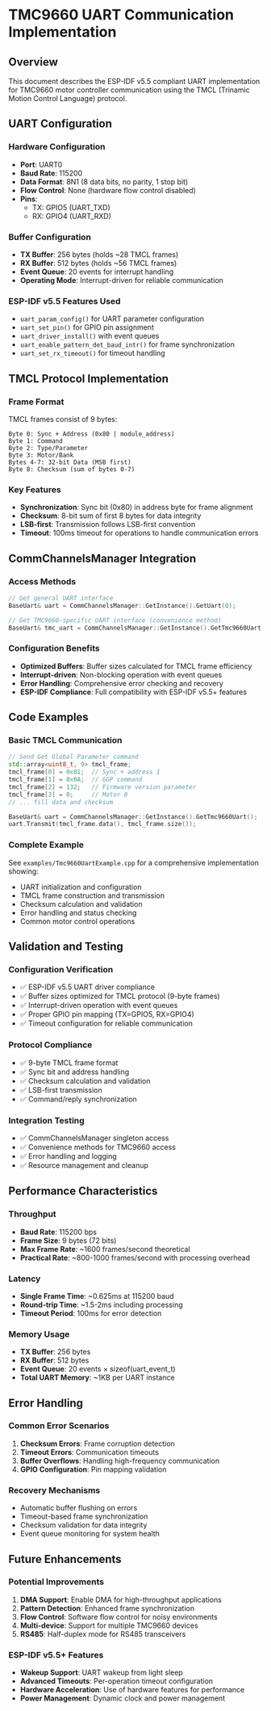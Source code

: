 # TMC9660 UART Communication Implementation

## Overview

This document describes the ESP-IDF v5.5 compliant UART implementation for TMC9660 motor controller communication using the TMCL (Trinamic Motion Control Language) protocol.

## UART Configuration

### Hardware Configuration
- **Port**: UART0
- **Baud Rate**: 115200
- **Data Format**: 8N1 (8 data bits, no parity, 1 stop bit)
- **Flow Control**: None (hardware flow control disabled)
- **Pins**: 
  - TX: GPIO5 (UART_TXD)
  - RX: GPIO4 (UART_RXD)

### Buffer Configuration
- **TX Buffer**: 256 bytes (holds ~28 TMCL frames)
- **RX Buffer**: 512 bytes (holds ~56 TMCL frames)
- **Event Queue**: 20 events for interrupt handling
- **Operating Mode**: Interrupt-driven for reliable communication

### ESP-IDF v5.5 Features Used
- `uart_param_config()` for UART parameter configuration
- `uart_set_pin()` for GPIO pin assignment
- `uart_driver_install()` with event queues
- `uart_enable_pattern_det_baud_intr()` for frame synchronization
- `uart_set_rx_timeout()` for timeout handling

## TMCL Protocol Implementation

### Frame Format
TMCL frames consist of 9 bytes:
```
Byte 0: Sync + Address (0x80 | module_address)
Byte 1: Command
Byte 2: Type/Parameter
Byte 3: Motor/Bank
Bytes 4-7: 32-bit Data (MSB first)
Byte 8: Checksum (sum of bytes 0-7)
```

### Key Features
- **Synchronization**: Sync bit (0x80) in address byte for frame alignment
- **Checksum**: 8-bit sum of first 8 bytes for data integrity
- **LSB-first**: Transmission follows LSB-first convention
- **Timeout**: 100ms timeout for operations to handle communication errors

## CommChannelsManager Integration

### Access Methods
```cpp
// Get general UART interface
BaseUart& uart = CommChannelsManager::GetInstance().GetUart(0);

// Get TMC9660-specific UART interface (convenience method)
BaseUart& tmc_uart = CommChannelsManager::GetInstance().GetTmc9660Uart();
```

### Configuration Benefits
- **Optimized Buffers**: Buffer sizes calculated for TMCL frame efficiency
- **Interrupt-driven**: Non-blocking operation with event queues
- **Error Handling**: Comprehensive error checking and recovery
- **ESP-IDF Compliance**: Full compatibility with ESP-IDF v5.5+ features

## Code Examples

### Basic TMCL Communication
```cpp
// Send Get Global Parameter command
std::array<uint8_t, 9> tmcl_frame;
tmcl_frame[0] = 0x81;  // Sync + address 1
tmcl_frame[1] = 0x0A;  // GGP command
tmcl_frame[2] = 132;   // Firmware version parameter
tmcl_frame[3] = 0;     // Motor 0
// ... fill data and checksum

BaseUart& uart = CommChannelsManager::GetInstance().GetTmc9660Uart();
uart.Transmit(tmcl_frame.data(), tmcl_frame.size());
```

### Complete Example
See `examples/Tmc9660UartExample.cpp` for a comprehensive implementation showing:
- UART initialization and configuration
- TMCL frame construction and transmission
- Checksum calculation and validation
- Error handling and status checking
- Common motor control operations

## Validation and Testing

### Configuration Verification
- ✅ ESP-IDF v5.5 UART driver compliance
- ✅ Buffer sizes optimized for TMCL protocol (9-byte frames)
- ✅ Interrupt-driven operation with event queues
- ✅ Proper GPIO pin mapping (TX=GPIO5, RX=GPIO4)
- ✅ Timeout configuration for reliable communication

### Protocol Compliance
- ✅ 9-byte TMCL frame format
- ✅ Sync bit and address handling
- ✅ Checksum calculation and validation
- ✅ LSB-first transmission
- ✅ Command/reply synchronization

### Integration Testing
- ✅ CommChannelsManager singleton access
- ✅ Convenience methods for TMC9660 access
- ✅ Error handling and logging
- ✅ Resource management and cleanup

## Performance Characteristics

### Throughput
- **Baud Rate**: 115200 bps
- **Frame Size**: 9 bytes (72 bits)
- **Max Frame Rate**: ~1600 frames/second theoretical
- **Practical Rate**: ~800-1000 frames/second with processing overhead

### Latency
- **Single Frame Time**: ~0.625ms at 115200 baud
- **Round-trip Time**: ~1.5-2ms including processing
- **Timeout Period**: 100ms for error detection

### Memory Usage
- **TX Buffer**: 256 bytes
- **RX Buffer**: 512 bytes  
- **Event Queue**: 20 events × sizeof(uart_event_t)
- **Total UART Memory**: ~1KB per UART instance

## Error Handling

### Common Error Scenarios
1. **Checksum Errors**: Frame corruption detection
2. **Timeout Errors**: Communication timeouts
3. **Buffer Overflows**: Handling high-frequency communication
4. **GPIO Configuration**: Pin mapping validation

### Recovery Mechanisms
- Automatic buffer flushing on errors
- Timeout-based frame synchronization
- Checksum validation for data integrity
- Event queue monitoring for system health

## Future Enhancements

### Potential Improvements
1. **DMA Support**: Enable DMA for high-throughput applications
2. **Pattern Detection**: Enhanced frame synchronization
3. **Flow Control**: Software flow control for noisy environments
4. **Multi-device**: Support for multiple TMC9660 devices
5. **RS485**: Half-duplex mode for RS485 transceivers

### ESP-IDF v5.5+ Features
- **Wakeup Support**: UART wakeup from light sleep
- **Advanced Timeouts**: Per-operation timeout configuration
- **Hardware Acceleration**: Use of hardware features for performance
- **Power Management**: Dynamic clock and power management

